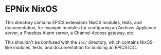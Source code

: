 # EPNix NixOS

This directory contains EPICS extensions NixOS modules, tests, and
documentation, for example modules for configuring an Archiver Appliance
server, a Phoebus Alarm server, a Channel Access gateway, etc.

This shouldn't be confused with the `ioc/` directory, which contains
NixOS-like modules, tests, and documentation for building an EPICS IOC.
